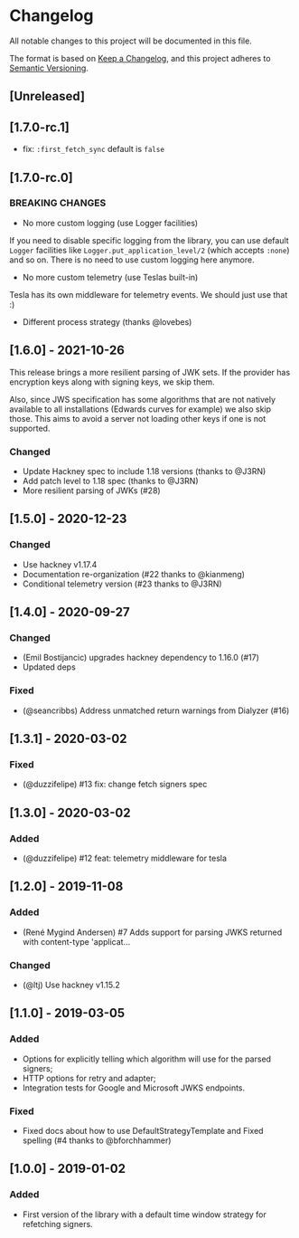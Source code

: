# Changelog

All notable changes to this project will be documented in this file.

The format is based on [Keep a Changelog](https://keepachangelog.com/en/1.0.0/),
and this project adheres to [Semantic Versioning](https://semver.org/spec/v2.0.0.html).

## [Unreleased]

## [1.7.0-rc.1]

- fix: `:first_fetch_sync` default is `false`

## [1.7.0-rc.0]

### BREAKING CHANGES

- No more custom logging (use Logger facilities)

If you need to disable specific logging from the library, you can use default `Logger` facilities like `Logger.put_application_level/2` (which accepts `:none`) and so on. There is no need to use custom logging here anymore.

- No more custom telemetry (use Teslas built-in)

Tesla has its own middleware for telemetry events. We should just use that :) 

- Different process strategy (thanks @lovebes)


## [1.6.0] - 2021-10-26

This release brings a more resilient parsing of JWK sets. If the provider has encryption keys along with signing keys, we skip them.

Also, since JWS specification has some algorithms that are not natively available to all installations (Edwards curves for example) we also skip those. This aims to avoid a server not loading other keys if one is not supported.

### Changed

- Update Hackney spec to include 1.18 versions (thanks to @J3RN)
- Add patch level to 1.18 spec (thanks to @J3RN)
- More resilient parsing of JWKs (#28)

## [1.5.0] - 2020-12-23

### Changed

- Use hackney v1.17.4
- Documentation re-organization (#22 thanks to @kianmeng)
- Conditional telemetry version (#23 thanks to @J3RN)

## [1.4.0] - 2020-09-27

### Changed

- (Emil Bostijancic) upgrades hackney dependency to 1.16.0 (#17)
- Updated deps

### Fixed

- (@seancribbs) Address unmatched return warnings from Dialyzer (#16)

## [1.3.1] - 2020-03-02

### Fixed

- (@duzzifelipe) #13 fix: change fetch signers spec

## [1.3.0] - 2020-03-02

### Added

- (@duzzifelipe) #12 feat: telemetry middleware for tesla

## [1.2.0] - 2019-11-08

### Added

- (René Mygind Andersen) #7 Adds support for parsing JWKS returned with content-type 'applicat…

### Changed

- (@ltj) Use hackney v1.15.2

## [1.1.0] - 2019-03-05

### Added

- Options for explicitly telling which algorithm will use for the parsed signers;
- HTTP options for retry and adapter;
- Integration tests for Google and Microsoft JWKS endpoints.

### Fixed

- Fixed docs about how to use DefaultStrategyTemplate and Fixed spelling (#4 thanks to @bforchhammer)

## [1.0.0] - 2019-01-02

### Added

- First version of the library with a default time window strategy for refetching signers.

